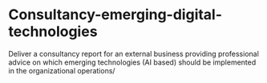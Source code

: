 # Consultancy-emerging-digital-technologies
Deliver a consultancy report for an external business providing professional advice on which emerging technologies (AI based) should be implemented in the organizational operations/
